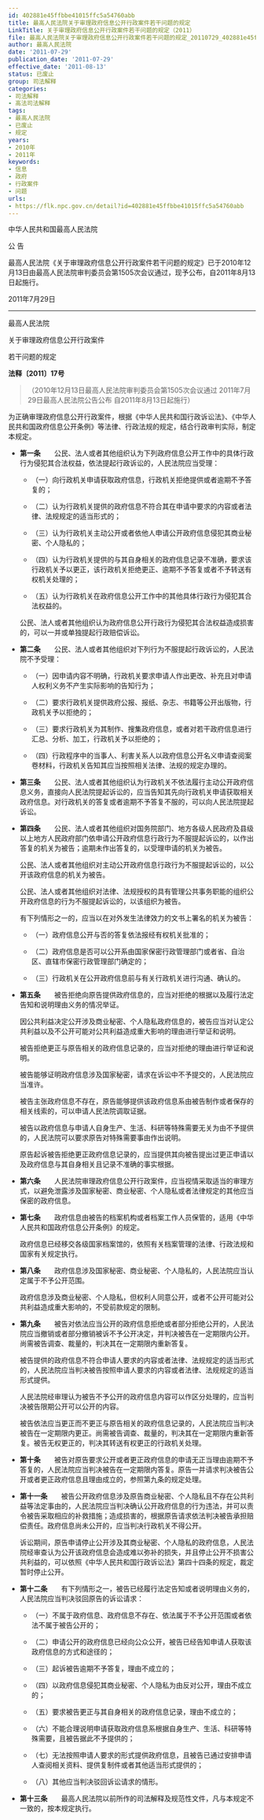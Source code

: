 ```yaml
---
id: 402881e45ffbbe41015ffc5a54760abb
title: 最高人民法院关于审理政府信息公开行政案件若干问题的规定
LinkTitle: 关于审理政府信息公开行政案件若干问题的规定（2011）
file: 最高人民法院关于审理政府信息公开行政案件若干问题的规定_20110729_402881e45ffbbe41015ffc5a54760abb.docx
author: 最高人民法院
date: '2011-07-29'
publication_date: '2011-07-29'
effective_date: '2011-08-13'
status: 已废止
group: 司法解释
categories:
- 司法解释
- 高法司法解释
tags:
- 最高人民法院
- 已废止
- 规定
years:
- 2010年
- 2011年
keywords:
- 信息
- 政府
- 行政案件
- 问题
urls:
- https://flk.npc.gov.cn/detail?id=402881e45ffbbe41015ffc5a54760abb
---
```


中华人民共和国最高人民法院

公 告

最高人民法院《关于审理政府信息公开行政案件若干问题的规定》已于2010年12月13日由最高人民法院审判委员会第1505次会议通过，现予公布，自2011年8月13日起施行。

2011年7月29日

---

最高人民法院

关于审理政府信息公开行政案件

若干问题的规定

**法释〔2011〕17号**

> （2010年12月13日最高人民法院审判委员会第1505次会议通过 2011年7月29日最高人民法院公告公布 自2011年8月13日起施行）

为正确审理政府信息公开行政案件，根据《中华人民共和国行政诉讼法》、《中华人民共和国政府信息公开条例》等法律、行政法规的规定，结合行政审判实际，制定本规定。

- **第一条**　　公民、法人或者其他组织认为下列政府信息公开工作中的具体行政行为侵犯其合法权益，依法提起行政诉讼的，人民法院应当受理：

  - （一）向行政机关申请获取政府信息，行政机关拒绝提供或者逾期不予答复的；

  - （二）认为行政机关提供的政府信息不符合其在申请中要求的内容或者法律、法规规定的适当形式的；

  - （三）认为行政机关主动公开或者依他人申请公开政府信息侵犯其商业秘密、个人隐私的；

  - （四）认为行政机关提供的与其自身相关的政府信息记录不准确，要求该行政机关予以更正，该行政机关拒绝更正、逾期不予答复或者不予转送有权机关处理的；

  - （五）认为行政机关在政府信息公开工作中的其他具体行政行为侵犯其合法权益的。

  公民、法人或者其他组织认为政府信息公开行政行为侵犯其合法权益造成损害的，可以一并或单独提起行政赔偿诉讼。

- **第二条**　　公民、法人或者其他组织对下列行为不服提起行政诉讼的，人民法院不予受理：

  - （一）因申请内容不明确，行政机关要求申请人作出更改、补充且对申请人权利义务不产生实际影响的告知行为；

  - （二）要求行政机关提供政府公报、报纸、杂志、书籍等公开出版物，行政机关予以拒绝的；

  - （三）要求行政机关为其制作、搜集政府信息，或者对若干政府信息进行汇总、分析、加工，行政机关予以拒绝的；

  - （四）行政程序中的当事人、利害关系人以政府信息公开名义申请查阅案卷材料，行政机关告知其应当按照相关法律、法规的规定办理的。

- **第三条**　　公民、法人或者其他组织认为行政机关不依法履行主动公开政府信息义务，直接向人民法院提起诉讼的，应当告知其先向行政机关申请获取相关政府信息。对行政机关的答复或者逾期不予答复不服的，可以向人民法院提起诉讼。

- **第四条**　　公民、法人或者其他组织对国务院部门、地方各级人民政府及县级以上地方人民政府部门依申请公开政府信息行政行为不服提起诉讼的，以作出答复的机关为被告；逾期未作出答复的，以受理申请的机关为被告。

  公民、法人或者其他组织对主动公开政府信息行政行为不服提起诉讼的，以公开该政府信息的机关为被告。

  公民、法人或者其他组织对法律、法规授权的具有管理公共事务职能的组织公开政府信息的行为不服提起诉讼的，以该组织为被告。

  有下列情形之一的，应当以在对外发生法律效力的文书上署名的机关为被告：

  - （一）政府信息公开与否的答复依法报经有权机关批准的；

  - （二）政府信息是否可以公开系由国家保密行政管理部门或者省、自治区、直辖市保密行政管理部门确定的；

  - （三）行政机关在公开政府信息前与有关行政机关进行沟通、确认的。

- **第五条**　　被告拒绝向原告提供政府信息的，应当对拒绝的根据以及履行法定告知和说明理由义务的情况举证。

  因公共利益决定公开涉及商业秘密、个人隐私政府信息的，被告应当对认定公共利益以及不公开可能对公共利益造成重大影响的理由进行举证和说明。

  被告拒绝更正与原告相关的政府信息记录的，应当对拒绝的理由进行举证和说明。

  被告能够证明政府信息涉及国家秘密，请求在诉讼中不予提交的，人民法院应当准许。

  被告主张政府信息不存在，原告能够提供该政府信息系由被告制作或者保存的相关线索的，可以申请人民法院调取证据。

  被告以政府信息与申请人自身生产、生活、科研等特殊需要无关为由不予提供的，人民法院可以要求原告对特殊需要事由作出说明。

  原告起诉被告拒绝更正政府信息记录的，应当提供其向被告提出过更正申请以及政府信息与其自身相关且记录不准确的事实根据。

- **第六条**　　人民法院审理政府信息公开行政案件，应当视情采取适当的审理方式，以避免泄露涉及国家秘密、商业秘密、个人隐私或者法律规定的其他应当保密的政府信息。

- **第七条**　　政府信息由被告的档案机构或者档案工作人员保管的，适用《中华人民共和国政府信息公开条例》的规定。

  政府信息已经移交各级国家档案馆的，依照有关档案管理的法律、行政法规和国家有关规定执行。

- **第八条**　　政府信息涉及国家秘密、商业秘密、个人隐私的，人民法院应当认定属于不予公开范围。

  政府信息涉及商业秘密、个人隐私，但权利人同意公开，或者不公开可能对公共利益造成重大影响的，不受前款规定的限制。

- **第九条**　　被告对依法应当公开的政府信息拒绝或者部分拒绝公开的，人民法院应当撤销或者部分撤销被诉不予公开决定，并判决被告在一定期限内公开。尚需被告调查、裁量的，判决其在一定期限内重新答复。

  被告提供的政府信息不符合申请人要求的内容或者法律、法规规定的适当形式的，人民法院应当判决被告按照申请人要求的内容或者法律、法规规定的适当形式提供。

  人民法院经审理认为被告不予公开的政府信息内容可以作区分处理的，应当判决被告限期公开可以公开的内容。

  被告依法应当更正而不更正与原告相关的政府信息记录的，人民法院应当判决被告在一定期限内更正。尚需被告调查、裁量的，判决其在一定期限内重新答复。被告无权更正的，判决其转送有权更正的行政机关处理。

- **第十条**　　被告对原告要求公开或者更正政府信息的申请无正当理由逾期不予答复的，人民法院应当判决被告在一定期限内答复。原告一并请求判决被告公开或者更正政府信息且理由成立的，参照第九条的规定处理。

- **第十一条**　　被告公开政府信息涉及原告商业秘密、个人隐私且不存在公共利益等法定事由的，人民法院应当判决确认公开政府信息的行为违法，并可以责令被告采取相应的补救措施；造成损害的，根据原告请求依法判决被告承担赔偿责任。政府信息尚未公开的，应当判决行政机关不得公开。

  诉讼期间，原告申请停止公开涉及其商业秘密、个人隐私的政府信息，人民法院经审查认为公开该政府信息会造成难以弥补的损失，并且停止公开不损害公共利益的，可以依照《中华人民共和国行政诉讼法》第四十四条的规定，裁定暂时停止公开。

- **第十二条**　　有下列情形之一，被告已经履行法定告知或者说明理由义务的，人民法院应当判决驳回原告的诉讼请求：

  - （一）不属于政府信息、政府信息不存在、依法属于不予公开范围或者依法不属于被告公开的；

  - （二）申请公开的政府信息已经向公众公开，被告已经告知申请人获取该政府信息的方式和途径的；

  - （三）起诉被告逾期不予答复，理由不成立的；

  - （四）以政府信息侵犯其商业秘密、个人隐私为由反对公开，理由不成立的；

  - （五）要求被告更正与其自身相关的政府信息记录，理由不成立的；

  - （六）不能合理说明申请获取政府信息系根据自身生产、生活、科研等特殊需要，且被告据此不予提供的；

  - （七）无法按照申请人要求的形式提供政府信息，且被告已通过安排申请人查阅相关资料、提供复制件或者其他适当形式提供的；

  - （八）其他应当判决驳回诉讼请求的情形。

- **第十三条**　　最高人民法院以前所作的司法解释及规范性文件，凡与本规定不一致的，按本规定执行。
